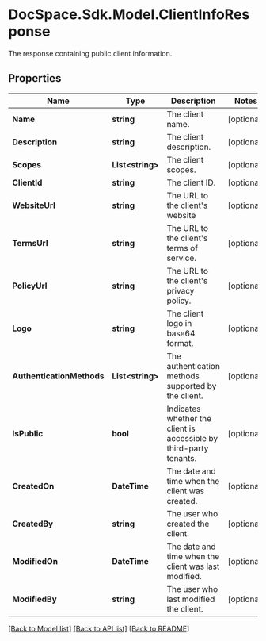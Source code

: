 # DocSpace.Sdk.Model.ClientInfoResponse
The response containing public client information.

## Properties

Name | Type | Description | Notes
------------ | ------------- | ------------- | -------------
**Name** | **string** | The client name. | [optional] 
**Description** | **string** | The client description. | [optional] 
**Scopes** | **List&lt;string&gt;** | The client scopes. | [optional] 
**ClientId** | **string** | The client ID. | [optional] 
**WebsiteUrl** | **string** | The URL to the client&#39;s website | [optional] 
**TermsUrl** | **string** | The URL to the client&#39;s terms of service. | [optional] 
**PolicyUrl** | **string** | The URL to the client&#39;s privacy policy. | [optional] 
**Logo** | **string** | The client logo in base64 format. | [optional] 
**AuthenticationMethods** | **List&lt;string&gt;** | The authentication methods supported by the client. | [optional] 
**IsPublic** | **bool** | Indicates whether the client is accessible by third-party tenants. | [optional] 
**CreatedOn** | **DateTime** | The date and time when the client was created. | [optional] 
**CreatedBy** | **string** | The user who created the client. | [optional] 
**ModifiedOn** | **DateTime** | The date and time when the client was last modified. | [optional] 
**ModifiedBy** | **string** | The user who last modified the client. | [optional] 

[[Back to Model list]](../README.md#documentation-for-models) [[Back to API list]](../README.md#documentation-for-api-endpoints) [[Back to README]](../README.md)

